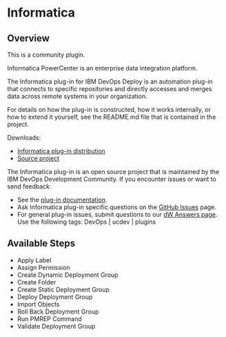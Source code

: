 
# Informatica

## Overview

This is a community plugin.

Informatica PowerCenter is an enterprise data integration platform.

The Informatica plug-in for IBM DevOps Deploy is an automation plug-in that connects to specific repositories and directly accesses and merges data across remote systems in your organization.

For details on how the plug-in is constructed, how it works internally, or how to extend it yourself, see the README.md file that is contained in the project.

Downloads:

* [Informatica plug-in distribution](https://github.com/UrbanCode/Informatica-UCD/releases)
* [Source project](https://github.com/UrbanCode/Informatica-UCD)

The Informatica plug-in is an open source project that is maintained by the IBM DevOps Development Community. If you encounter issues or want to send feedback:

* See the [plug-in documentation](https://urbancode.github.io/IBM-UCx-PLUGIN-DOCS-BETA/UCD/Informatica/).
* Ask Informatica plug-in specific questions on the [GitHub Issues](https://github.com/UrbanCode/Informatica-UCD/issues) page.
* For general plug-in issues, submit questions to our [dW Answers page](https://community.ibm.com/community/user/wasdevops/urbancode-discussion). Use the following tags: DevOps | ucdev | plugins

## Available Steps

* Apply Label
* Assign Permission
* Create Dynamic Deployment Group
* Create Folder
* Create Static Deployment Group
* Deploy Deployment Group
* Import Objects
* Roll Back Deployment Group
* Run PMREP Command
* Validate Deployment Group

